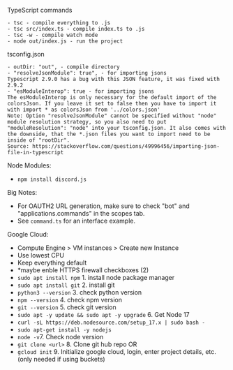 TypeScript commands

```
- tsc - compile everything to .js
- tsc src/index.ts - compile index.ts to .js
- tsc -w - compile watch mode
- node out/index.js - run the project
```

tsconfig.json

```
- outDir: "out", - compile directory
- "resolveJsonModule": true", - for importing jsons
Typescript 2.9.0 has a bug with this JSON feature, it was fixed with 2.9.2
- "esModuleInterop": true - for importing jsons
The esModuleInterop is only necessary for the default import of the colorsJson. If you leave it set to false then you have to import it with import * as colorsJson from '../colors.json'
Note: Option "resolveJsonModule" cannot be specified without "node" module resolution strategy, so you also need to put "moduleResolution": "node" into your tsconfig.json. It also comes with the downside, that the *.json files you want to import need to be inside of "rootDir".
Source: https://stackoverflow.com/questions/49996456/importing-json-file-in-typescript
```

Node Modules:

-   `npm install discord.js`

Big Notes:

-   For OAUTH2 URL generation, make sure to check "bot" and "applications.commands" in the scopes tab.
-   See `command.ts` for an interface example.

Google Cloud:

-   Compute Engine > VM instances > Create new Instance
-   Use lowest CPU
-   Keep everything default
-   \*maybe enble HTTPS firewall checkboxes (2)
-   `sudo apt install npm` 1. install node package manager
-   `sudo apt install git` 2. install git
-   `python3 --version` 3. check python version
-   `npm --version` 4. check npm version
-   `git --version` 5. check git version
-   `sudo apt -y update && sudo apt -y upgrade` 6. Get Node 17
-   `curl -sL https://deb.nodesource.com/setup_17.x | sudo bash -`
-   `sudo apt-get install -y nodejs`
-   `node -v`7. Check node version
-   `git clone <url>` 8. Clone git hub repo OR
-   `gcloud init` 9. Initialize google cloud, login, enter project details, etc. (only needed if using buckets)
